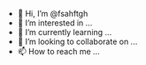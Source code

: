 - 👋 Hi, I’m @fsahftgh
- 👀 I’m interested in ...
- 🌱 I’m currently learning ...
- 💞️ I’m looking to collaborate on ...
- 📫 How to reach me ...

<!---
fsahftgh/fsahftgh is a ✨ special ✨ repository because its `README.md` (this file) appears on your GitHub profile.
You can click the Preview link to take a look at your changes.
--->
